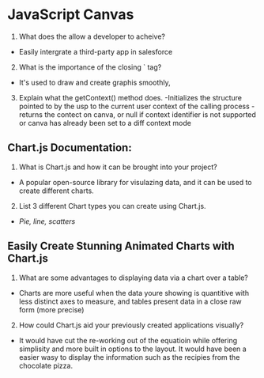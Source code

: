 # JavaScript Canvas
1. What does the <canvas> allow a developer to acheive?
  - Easily intergrate a third-party app in salesforce
2. What is the importance of the closing `</canvas> tag?
  - It's used to draw and create graphis smoothly,
3. Explain what the getContext() method does.
  -Initializes the structure pointed to by the usp to the current user context of the calling process - returns the contect on canva, or null if context identifier is not supported or canva has already been set to a diff context mode

## Chart.js Documentation:
1. What is Chart.js and how it can be brought into your project?
  - A popular open-source library for visulazing data, and it can be used to create different charts.
2. List 3 different Chart types you can create using Chart.js.
  - *Pie, line, scatters*

## Easily Create Stunning Animated Charts with Chart.js
1. What are some advantages to displaying data via a chart over a table?
  - Charts are more useful when the data youre showing is quantitive with less distinct axes to measure, and tables present data in a close raw form (more precise)
2. How could Chart.js aid your previously created applications visually?
  - It would have cut the re-working out of the equatioin while offering simplisity and more built in options to the layout. It would have been a easier wasy to display the information such as the recipies from the chocolate pizza.
